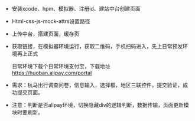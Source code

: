- 安装xcode、hpm、模拟器、注册id、建站中台创建页面

- Html-css-js-mock-attrs设置路径

- 上传中台，搭建页面，缓存页

- 获取链接，在模拟器环境运行，获取二维码，手机扫码进入，先上日常预发环境再上正式

  日常环境下载个日常环境支付宝，下载地址<https://huoban.alipay.com/portal>

- 需求：杭马出行调查问卷，信息输入，选择框，地区三联控件，提交验证，成功提交页面。

- 注意：判断是否alipay环境，切换隐藏div的逻辑判断，数据传输，页面更新模块时要刷新。

